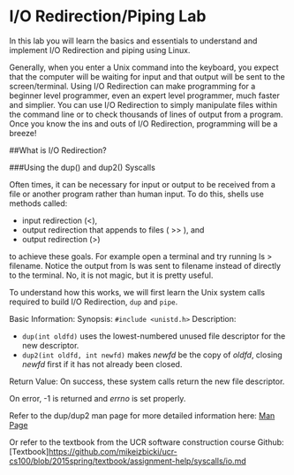 # I/O Redirection/Piping Lab

In this lab you will learn the basics and essentials to understand and implement I/O Redirection and piping using Linux.

Generally, when you enter a Unix command into the keyboard, you expect that the computer will be waiting for input and that output will be sent to the screen/terminal.
Using I/O Redirection can make programming for a beginner level programmer, even an expert level programmer, much faster and simplier.
You can use I/O Redirection to simply manipulate files within the command line or to check thousands of lines of output from a program.
Once you know the ins and outs of I/O Redirection, programming will be a breeze!

##What is I/O Redirection?

###Using the dup() and dup2() Syscalls

Often times, it can be necessary for input or output to be received from a file or another program rather than human input.
To do this, shells use methods called:

* input redirection (<),
* output redirection that appends to files ( >> ), and
* output redirection (>)

to achieve these goals.
For example open a terminal and try running ls > filename.
Notice the output from ls was sent to filename instead of directly to the terminal.
No, it is not magic, but it is pretty useful.

To understand how this works, we will first learn the Unix system calls required to build I/O Redirection, `dup` and `pipe`.

Basic Information:
Synopsis:
`#include <unistd.h>`
Description:
* `dup(int oldfd)` uses the lowest-numbered unused file descriptor for the new descriptor.
* `dup2(int oldfd, int newfd)` makes *newfd* be the copy of *oldfd*, closing *newfd* first if it has not already been closed.

Return Value:
On success, these system calls return the new file descriptor.

On error, -1 is returned and *errno* is set properly.

Refer to the dup/dup2 man page for more detailed information here:
[Man Page](https://man7.org/linux/man-pages/man2/dup.2.html "man")

Or refer to the textbook from the UCR software construction course Github:
[Textbook]https://github.com/mikeizbicki/ucr-cs100/blob/2015spring/textbook/assignment-help/syscalls/io.md





